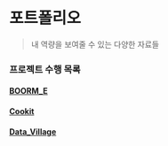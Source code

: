 # 포트폴리오
> 내 역량을 보여줄 수 있는 다양한 자료들
>

### 프로젝트 수행 목록

#### [BOORM_E](./BOORM_E)

#### [Cookit](./Cookit)

#### [Data_Village](./Data_Village)

